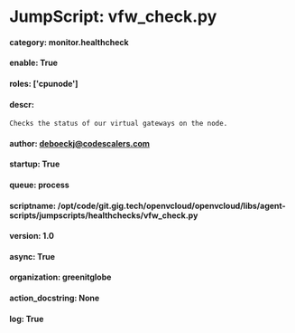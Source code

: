 
# JumpScript: vfw_check.py
        
#### category: monitor.healthcheck
#### enable: True
#### roles: ['cpunode']
#### descr: 
```
Checks the status of our virtual gateways on the node.

```
#### author: deboeckj@codescalers.com
#### startup: True
#### queue: process
#### scriptname: /opt/code/git.gig.tech/openvcloud/openvcloud/libs/agent-scripts/jumpscripts/healthchecks/vfw_check.py
#### version: 1.0
#### async: True
#### organization: greenitglobe
#### action_docstring: None
#### log: True